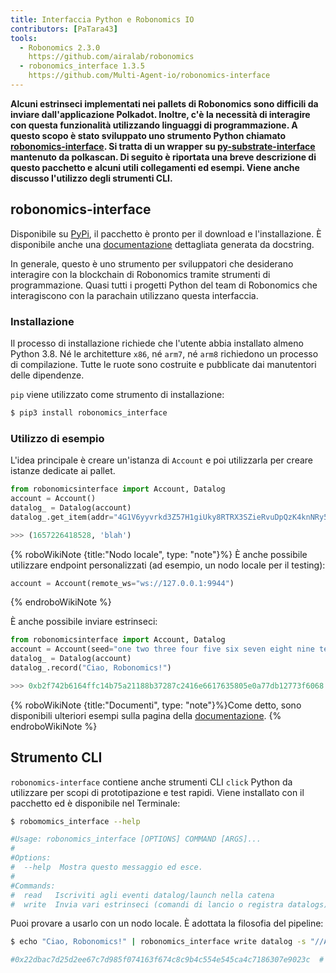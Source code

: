```yaml
---
title: Interfaccia Python e Robonomics IO
contributors: [PaTara43]
tools:
  - Robonomics 2.3.0
    https://github.com/airalab/robonomics
  - robonomics_interface 1.3.5
    https://github.com/Multi-Agent-io/robonomics-interface
---
```


**Alcuni estrinseci implementati nei pallets di Robonomics sono difficili da inviare dall'applicazione Polkadot. Inoltre, c'è la necessità di interagire con questa funzionalità utilizzando linguaggi di programmazione. A questo scopo è stato sviluppato uno strumento Python chiamato [robonomics-interface](https://github.com/Multi-Agent-io/robonomics-interface). Si tratta di un wrapper su [py-substrate-interface](https://github.com/polkascan/py-substrate-interface) mantenuto da polkascan. Di seguito è riportata una breve descrizione di questo pacchetto e alcuni utili collegamenti ed esempi. Viene anche discusso l'utilizzo degli strumenti CLI.**

## robonomics-interface

Disponibile su [PyPi](https://pypi.org/project/robonomics-interface/), il pacchetto è pronto per il download e l'installazione.
È disponibile anche una [documentazione](https://multi-agent-io.github.io/robonomics-interface/) dettagliata generata da docstring.

In generale, questo è uno strumento per sviluppatori che desiderano interagire con la blockchain di Robonomics tramite strumenti di programmazione. Quasi tutti i progetti Python del team di Robonomics che interagiscono con la parachain utilizzano questa interfaccia.

### Installazione

Il processo di installazione richiede che l'utente abbia installato almeno Python 3.8. Né le architetture `x86`, né `arm7`, né `arm8` richiedono un processo di compilazione. Tutte le ruote sono costruite e pubblicate dai manutentori delle dipendenze.

`pip` viene utilizzato come strumento di installazione:

```bash
$ pip3 install robonomics_interface
```

### Utilizzo di esempio

L'idea principale è creare un'istanza di `Account` e poi utilizzarla per creare istanze dedicate ai pallet.

```python
from robonomicsinterface import Account, Datalog
account = Account()
datalog_ = Datalog(account)
datalog_.get_item(addr="4G1V6yyvrkd3Z57H1giUky8RTRX3SZieRvuDpQzK4knNRy5R",index=2)

>>> (1657226418528, 'blah')
```

{% roboWikiNote {title:"Nodo locale", type: "note"}%}
  È anche possibile utilizzare endpoint personalizzati (ad esempio, un nodo locale per il testing):

  ```python
  account = Account(remote_ws="ws://127.0.0.1:9944")
  ```
{% endroboWikiNote %}

È anche possibile inviare estrinseci:

```python
from robonomicsinterface import Account, Datalog
account = Account(seed="one two three four five six seven eight nine ten eleven twelve")
datalog_ = Datalog(account)
datalog_.record("Ciao, Robonomics!")

>>> 0xb2f742b6164ffc14b75a21188b37287c2416e6617635805e0a77db12773f6068  # questo è l'hash estrinseco
```

{% roboWikiNote {title:"Documenti", type: "note"}%}Come detto, sono disponibili ulteriori esempi sulla pagina della [documentazione](https://multi-agent-io.github.io/robonomics-interface/). {% endroboWikiNote %}

## Strumento CLI

`robonomics-interface` contiene anche strumenti CLI `click` Python da utilizzare per scopi di prototipazione e test rapidi. Viene installato con il pacchetto ed è disponibile nel Terminale:

```bash
$ robomomics_interface --help

#Usage: robonomics_interface [OPTIONS] COMMAND [ARGS]...
#
#Options:
#  --help  Mostra questo messaggio ed esce.
#
#Commands:
#  read   Iscriviti agli eventi datalog/launch nella catena
#  write  Invia vari estrinseci (comandi di lancio o registra datalogs)
```

Puoi provare a usarlo con un nodo locale. È adottata la filosofia del pipeline:

```bash
$ echo "Ciao, Robonomics!" | robonomics_interface write datalog -s "//Alice" --remote_ws "ws://127.0.0.1:9944"

#0x22dbac7d25d2ee67c7d985f074163f674c8c9b4c554e545ca4c7186307e9023c  # questo è l'hash estrinseco
```